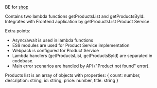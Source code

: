 BE for [shop](https://github.com/AlfiyaRF/shop-react-redux-cloudfront)<br />

Contains two lambda functions getProductsList and getProductsById.<br />
Integrates with Frontend application by getProductsList Product Service.<br />

Extra points:
- Async/await is used in lambda functions
- ES6 modules are used for Product Service implementation
- Webpack is configured for Product Service
- Lambda handlers (getProductsList, getProductsById) are separated in codebase.
- Main error scenarios are handled by API ("Product not found" error).

Products list is an array of objects with properties:
        {
            count: number,
            description: string,
            id: string,
            price: number,
            title: string
        }